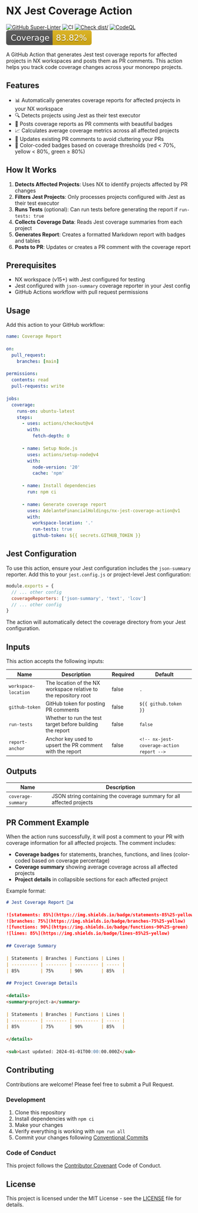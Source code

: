 # NX Jest Coverage Action

[![GitHub Super-Linter](https://github.com/AdelanteFinancialHoldings/nx-jest-coverage-action/actions/workflows/linter.yml/badge.svg)](https://github.com/super-linter/super-linter)
![CI](https://github.com/AdelanteFinancialHoldings/nx-jest-coverage-action/actions/workflows/ci.yml/badge.svg)
[![Check dist/](https://github.com/AdelanteFinancialHoldings/nx-jest-coverage-action/actions/workflows/check-dist.yml/badge.svg)](https://github.com/AdelanteFinancialHoldings/nx-jest-coverage-action/actions/workflows/check-dist.yml)
[![CodeQL](https://github.com/AdelanteFinancialHoldings/nx-jest-coverage-action/actions/workflows/codeql-analysis.yml/badge.svg)](https://github.com/AdelanteFinancialHoldings/nx-jest-coverage-action/actions/workflows/codeql-analysis.yml)
[![Coverage](./badges/coverage.svg)](./badges/coverage.svg)

A GitHub Action that generates Jest test coverage reports for affected projects
in NX workspaces and posts them as PR comments. This action helps you track code
coverage changes across your monorepo projects.

## Features

- 📊 Automatically generates coverage reports for affected projects in your NX
  workspace
- 🔍 Detects projects using Jest as their test executor
- 💬 Posts coverage reports as PR comments with beautiful badges
- 📈 Calculates average coverage metrics across all affected projects
- 🔄 Updates existing PR comments to avoid cluttering your PRs
- 🎨 Color-coded badges based on coverage thresholds (red < 70%, yellow < 80%,
  green ≥ 80%)

## How It Works

1. **Detects Affected Projects**: Uses NX to identify projects affected by PR
   changes
1. **Filters Jest Projects**: Only processes projects configured with Jest as
   their test executor
1. **Runs Tests** (optional): Can run tests before generating the report if
   `run-tests: true`
1. **Collects Coverage Data**: Reads Jest coverage summaries from each project
1. **Generates Report**: Creates a formatted Markdown report with badges and
   tables
1. **Posts to PR**: Updates or creates a PR comment with the coverage report

## Prerequisites

- NX workspace (v15+) with Jest configured for testing
- Jest configured with `json-summary` coverage reporter in your Jest config
- GitHub Actions workflow with pull request permissions

## Usage

Add this action to your GitHub workflow:

```yaml
name: Coverage Report

on:
  pull_request:
    branches: [main]

permissions:
  contents: read
  pull-requests: write

jobs:
  coverage:
    runs-on: ubuntu-latest
    steps:
      - uses: actions/checkout@v4
        with:
          fetch-depth: 0

      - name: Setup Node.js
        uses: actions/setup-node@v4
        with:
          node-version: '20'
          cache: 'npm'

      - name: Install dependencies
        run: npm ci

      - name: Generate coverage report
        uses: AdelanteFinancialHoldings/nx-jest-coverage-action@v1
        with:
          workspace-location: '.'
          run-tests: true
          github-token: ${{ secrets.GITHUB_TOKEN }}
```

## Jest Configuration

To use this action, ensure your Jest configuration includes the `json-summary`
reporter. Add this to your `jest.config.js` or project-level Jest configuration:

```javascript
module.exports = {
  // ... other config
  coverageReporters: ['json-summary', 'text', 'lcov']
  // ... other config
}
```

The action will automatically detect the coverage directory from your Jest
configuration.

## Inputs

This action accepts the following inputs:

| Name                 | Description                                                      | Required | Default                                   |
| -------------------- | ---------------------------------------------------------------- | -------- | ----------------------------------------- |
| `workspace-location` | The location of the NX workspace relative to the repository root | false    | `.`                                       |
| `github-token`       | GitHub token for posting PR comments                             | false    | `${{ github.token }}`                     |
| `run-tests`          | Whether to run the test target before building the report        | false    | `false`                                   |
| `report-anchor`      | Anchor key used to upsert the PR comment with the report         | false    | `<!-- nx-jest-coverage-action report -->` |

## Outputs

| Name               | Description                                                           |
| ------------------ | --------------------------------------------------------------------- |
| `coverage-summary` | JSON string containing the coverage summary for all affected projects |

## PR Comment Example

When the action runs successfully, it will post a comment to your PR with
coverage information for all affected projects. The comment includes:

- **Coverage badges** for statements, branches, functions, and lines
  (color-coded based on coverage percentage)
- **Coverage summary** showing average coverage across all affected projects
- **Project details** in collapsible sections for each affected project

Example format:

```markdown
# Jest Coverage Report 🧪📊

![statements: 85%](https://img.shields.io/badge/statements-85%25-yellow)
![branches: 75%](https://img.shields.io/badge/branches-75%25-yellow)
![functions: 90%](https://img.shields.io/badge/functions-90%25-green)
![lines: 85%](https://img.shields.io/badge/lines-85%25-yellow)

## Coverage Summary

| Statements | Branches | Functions | Lines |
| ---------- | -------- | --------- | ----- |
| 85%        | 75%      | 90%       | 85%   |

## Project Coverage Details

<details>
<summary>project-a</summary>

| Statements | Branches | Functions | Lines |
| ---------- | -------- | --------- | ----- |
| 85%        | 75%      | 90%       | 85%   |

</details>

<sub>Last updated: 2024-01-01T00:00:00.000Z</sub>
```

## Contributing

Contributions are welcome! Please feel free to submit a Pull Request.

### Development

1. Clone this repository
1. Install dependencies with `npm ci`
1. Make your changes
1. Verify everything is working with `npm run all`
1. Commit your changes following
   [Conventional Commits](https://www.conventionalcommits.org/)

### Code of Conduct

This project follows the
[Contributor Covenant](https://www.contributor-covenant.org/) Code of Conduct.

## License

This project is licensed under the MIT License - see the [LICENSE](LICENSE) file
for details.
